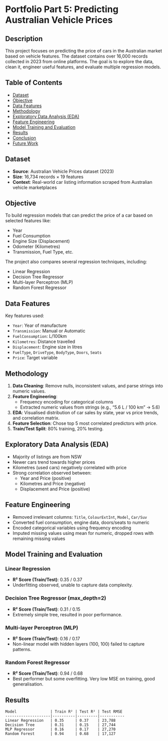 # Portfolio Part 5: Predicting Australian Vehicle Prices

## Description
This project focuses on predicting the price of cars in the Australian market based on vehicle features. The dataset contains over 16,000 records collected in 2023 from online platforms. The goal is to explore the data, clean it, engineer useful features, and evaluate multiple regression models.

## Table of Contents
- [Dataset](#dataset)
- [Objective](#objective)
- [Data Features](#data-features)
- [Methodology](#methodology)
- [Exploratory Data Analysis (EDA)](#exploratory-data-analysis-eda)
- [Feature Engineering](#feature-engineering)
- [Model Training and Evaluation](#model-training-and-evaluation)
- [Results](#results)
- [Conclusion](#conclusion)
- [Future Work](#future-work)

## Dataset
- **Source**: Australian Vehicle Prices dataset (2023)
- **Size**: 16,734 records × 19 features
- **Context**: Real-world car listing information scraped from Australian vehicle marketplaces

## Objective
To build regression models that can predict the price of a car based on selected features like:
- Year
- Fuel Consumption
- Engine Size (Displacement)
- Odometer (Kilometres)
- Transmission, Fuel Type, etc.

The project also compares several regression techniques, including:
- Linear Regression
- Decision Tree Regressor
- Multi-layer Perceptron (MLP)
- Random Forest Regressor

## Data Features
Key features used:
- `Year`: Year of manufacture
- `Transmission`: Manual or Automatic
- `FuelConsumption`: L/100km
- `Kilometres`: Distance travelled
- `Displacement`: Engine size in litres
- `FuelType`, `DriveType`, `BodyType`, `Doors`, `Seats`
- `Price`: Target variable

## Methodology
1. **Data Cleaning**: Remove nulls, inconsistent values, and parse strings into numeric values.
2. **Feature Engineering**:
   - Frequency encoding for categorical columns
   - Extracted numeric values from strings (e.g., “5.6 L / 100 km” → 5.6)
3. **EDA**: Visualised distribution of car sales by state, year vs price trends, and correlation matrix.
4. **Feature Selection**: Chose top 5 most correlated predictors with price.
5. **Train/Test Split**: 80% training, 20% testing.

## Exploratory Data Analysis (EDA)
- Majority of listings are from NSW
- Newer cars trend towards higher prices
- Kilometres (used cars) negatively correlated with price
- Strong correlation observed between:
  - Year and Price (positive)
  - Kilometres and Price (negative)
  - Displacement and Price (positive)

## Feature Engineering
- Removed irrelevant columns: `Title`, `ColourExtInt`, `Model`, `Car/Suv`
- Converted fuel consumption, engine data, doors/seats to numeric
- Encoded categorical variables using frequency encoding
- Imputed missing values using mean for numeric, dropped rows with remaining missing values

## Model Training and Evaluation

### Linear Regression
- **R² Score (Train/Test)**: 0.35 / 0.37
- Underfitting observed, unable to capture data complexity.

### Decision Tree Regressor (max_depth=2)
- **R² Score (Train/Test)**: 0.31 / 0.15
- Extremely simple tree, resulted in poor performance.

### Multi-layer Perceptron (MLP)
- **R² Score (Train/Test)**: 0.16 / 0.17
- Non-linear model with hidden layers (100, 100) failed to capture patterns.

### Random Forest Regressor
- **R² Score (Train/Test)**: 0.94 / 0.68
- Best performer but some overfitting. Very low MSE on training, good generalisation.

## Results
```text
Model               | Train R² | Test R² | Test RMSE
--------------------|----------|---------|-----------
Linear Regression   | 0.35     | 0.37    | 23,788
Decision Tree       | 0.31     | 0.15    | 27,744
MLP Regressor       | 0.16     | 0.17    | 27,270
Random Forest       | 0.94     | 0.68    | 17,127
